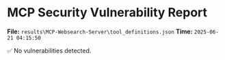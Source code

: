 # MCP Security Vulnerability Report
**File:** `results\MCP-Websearch-Server\tool_definitions.json`
**Time:** `2025-06-21 04:15:50`

✅ No vulnerabilities detected.